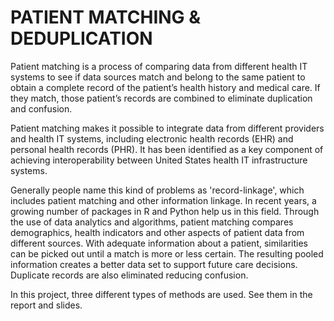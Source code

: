 # PATIENT MATCHING & DEDUPLICATION
Patient matching is a process of comparing data from different health IT systems to see if data sources match and belong to the same patient to obtain a complete record of the patient’s health history and medical care. If they match, those patient’s records are combined to eliminate duplication and confusion. <br>

Patient matching makes it possible to integrate data from different providers and health IT systems, including electronic health records (EHR) and personal health records (PHR). It has been identified as a key component of achieving interoperability between United States health IT infrastructure systems. <br>

Generally people name this kind of problems as 'record-linkage', which includes patient matching and other information linkage. In recent years, a growing number of packages in R and Python help us in this field. Through the use of data analytics and algorithms, patient matching compares demographics, health indicators and other aspects of patient data from different sources. With adequate information about a patient, similarities can be picked out until a match is more or less certain. The resulting pooled information creates a better data set to support future care decisions. Duplicate records are also eliminated reducing confusion. <br>

In this project, three different types of methods are used. See them in the report and slides.
